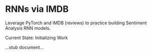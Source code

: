 # RNNs via IMDB
Leverage PyTorch and IMDB (reviews) to practice building Sentiment Analysis RNN models.

Current State: Initializing Work

...stub document...